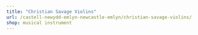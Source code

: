 ```yaml
---
title: "Christian Savage Violins"
url: /castell-newydd-emlyn-newcastle-emlyn/christian-savage-violins/
shop: musical instrument
---
```

